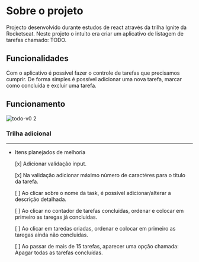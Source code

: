 # Sobre o projeto

Projecto desenvolvido durante estudos de react através da trilha Ignite da Rocketseat. Neste projeto o intuito era criar um aplicativo de listagem de tarefas chamado: TODO.

## Funcionalidades

Com o aplicativo é possível fazer o controle de tarefas que precisamos cumprir. De forma simples é possível adicionar uma nova tarefa, marcar como concluída e excluir uma tarefa.

## Funcionamento

![todo-v0 2](https://user-images.githubusercontent.com/50119686/192666198-5c589b5d-09ba-4d6f-911c-0f3776589de7.gif)

### Trilha adicional

---

- Itens planejados de melhoria

  [x] Adicionar validação input.

  [x] Na validação adicionar máximo número de caractéres para o titulo da tarefa.

  [ ] Ao clicar sobre o nome da task, é possível adicionar/alterar a descrição detalhada.

  [ ] Ao clicar no contador de tarefas concluidas, ordenar e colocar em primeiro as taregas já concluidas.

  [ ] Ao clicar em taredas criadas, ordenar e colocar em primeiro as taregas ainda não concluidas.

  [ ] Ao passar de mais de 15 tarefas, aparecer uma opção chamada: Apagar todas as tarefas concluídas.
